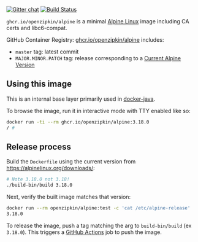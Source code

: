 [![Gitter chat](http://img.shields.io/badge/gitter-join%20chat%20%E2%86%92-brightgreen.svg)](https://gitter.im/openzipkin/zipkin)
[![Build Status](https://github.com/openzipkin/docker-alpine/workflows/test/badge.svg)](https://github.com/openzipkin/docker-alpine/actions?query=workflow%3Atest)

`ghcr.io/openzipkin/alpine` is a minimal [Alpine Linux](https://alpinelinux.org) image including
CA certs and libc6-compat.

GitHub Container Registry: [ghcr.io/openzipkin/alpine](https://github.com/orgs/openzipkin/packages/container/package/alpine) includes:
 * `master` tag: latest commit
 * `MAJOR.MINOR.PATCH` tag: release corresponding to a [Current Alpine Version](https://alpinelinux.org/downloads/)

## Using this image
This is an internal base layer primarily used in [docker-java](https://github.com/openzipkin/docker-java).

To browse the image, run it in interactive mode with TTY enabled like so:
```bash
docker run -ti --rm ghcr.io/openzipkin/alpine:3.18.0
/ #
```

## Release process
Build the `Dockerfile` using the current version from https://alpinelinux.org/downloads/:
```bash
# Note 3.18.0 not 3.18!
./build-bin/build 3.18.0
```

Next, verify the built image matches that version:
```bash
docker run --rm openzipkin/alpine:test -c 'cat /etc/alpine-release'
3.18.0
```

To release the image, push a tag matching the arg to `build-bin/build` (ex `3.18.0`).
This triggers a [GitHub Actions](https://github.com/openzipkin/docker-alpine/actions) job to push the image.
